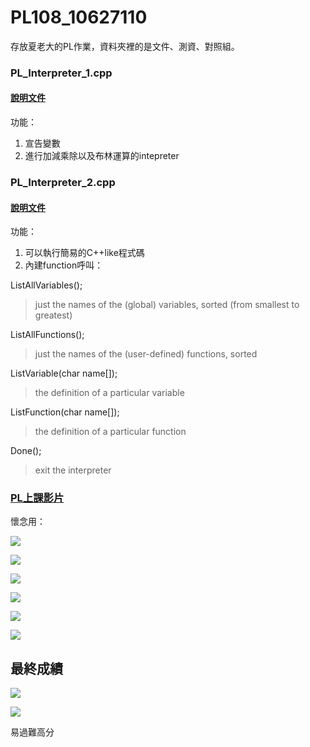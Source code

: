 # PL108_10627110

存放夏老大的PL作業，資料夾裡的是文件、測資、對照組。

### PL_Interpreter_1.cpp
#### <a href="https://drive.google.com/file/d/14AsQhI5z3erT6Nsi692uzFqVdnSsWzOc/view?usp=sharing">說明文件</a>

功能：
  1. 宣告變數
  2. 進行加減乘除以及布林運算的intepreter

### PL_Interpreter_2.cpp
#### <a href="https://drive.google.com/file/d/1K8uR7QqGla65kbHcwz2ydbJ3pLjJeQqG/view?usp=sharing">說明文件</a>
功能：
  1. 可以執行簡易的C++like程式碼
  2. 內建function呼叫：
  
  ListAllVariables();          
  > just the names of the (global) variables, sorted (from smallest to greatest)
  
  ListAllFunctions();          
  > just the names of the (user-defined) functions, sorted                         
  
  ListVariable(char name[]);
  > the definition of a particular variable 
  
  ListFunction(char name[]);
  > the definition of a particular function  
  
  Done();
  > exit the interpreter





### <a href="https://www.youtube.com/playlist?list=PL4FbYbR7l9P7nnCbfR_3fopxqveKWrtJh">PL上課影片</a>

懷念用：

![](https://i.imgur.com/AwNEBsA.gif)

![](https://i.imgur.com/rqRnWqz.jpg)

![](https://i.imgur.com/8JEg2Ql.jpg)

![](https://i.imgur.com/u9JMm42.jpg)

![](https://i.imgur.com/LJIBLhq.png)

![](https://i.imgur.com/Bcc2Q8w.gif)


## 最終成績
![](https://i.imgur.com/oqcPLM2.jpg)

![](https://i.imgur.com/t4YxFWi.jpg)

易過難高分
